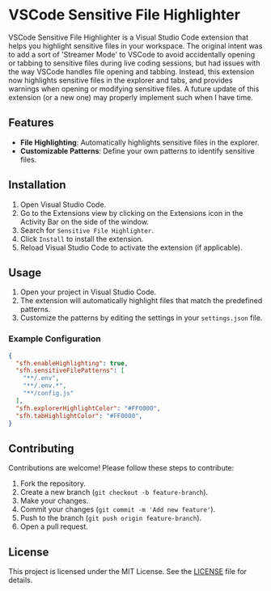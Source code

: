 # VSCode Sensitive File Highlighter

VSCode Sensitive File Highlighter is a Visual Studio Code extension that helps you highlight sensitive files in your workspace. The original intent was to add a sort of 'Streamer Mode' to VSCode to avoid accidentally opening or tabbing to sensitive files during live coding sessions, but had issues with the way VSCode handles file opening and tabbing. Instead, this extension now highlights sensitive files in the explorer and tabs, and provides warnings when opening or modifying sensitive files. A future update of this extension (or a new one) may properly implement such when I have time.

## Features

- **File Highlighting**: Automatically highlights sensitive files in the explorer.
- **Customizable Patterns**: Define your own patterns to identify sensitive files.

## Installation

1. Open Visual Studio Code.
2. Go to the Extensions view by clicking on the Extensions icon in the Activity Bar on the side of the window.
3. Search for `Sensitive File Highlighter`.
4. Click `Install` to install the extension.
5. Reload Visual Studio Code to activate the extension (if applicable).

## Usage

1. Open your project in Visual Studio Code.
2. The extension will automatically highlight files that match the predefined patterns.
3. Customize the patterns by editing the settings in your `settings.json` file.

### Example Configuration

```json
{
  "sfh.enableHighlighting": true,
  "sfh.sensitiveFilePatterns": [
    "**/.env",
    "**/.env.*",
    "**/config.js"
  ],
  "sfh.explorerHighlightColor": "#FF0000",
  "sfh.tabHighlightColor": "#FF0000",
}
```

## Contributing

Contributions are welcome! Please follow these steps to contribute:

1. Fork the repository.
2. Create a new branch (`git checkout -b feature-branch`).
3. Make your changes.
4. Commit your changes (`git commit -m 'Add new feature'`).
5. Push to the branch (`git push origin feature-branch`).
6. Open a pull request.

## License

This project is licensed under the MIT License. See the [LICENSE](LICENSE) file for details.
